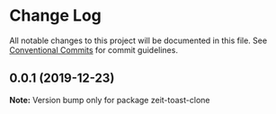 # Change Log

All notable changes to this project will be documented in this file. See
[Conventional Commits](https://conventionalcommits.org) for commit guidelines.

## 0.0.1 (2019-12-23)

**Note:** Version bump only for package zeit-toast-clone
